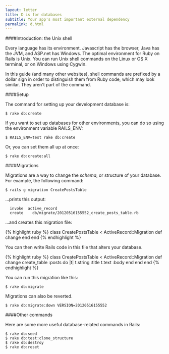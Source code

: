 ```yaml
---
layout: letter
title: D is for databases
subtitle: Your app's most important external dependency
permalink: d.html
---
```


####Introduction: the Unix shell

Every language has its environment. Javascript has the browser, Java has the JVM, and ASP.net has Windows. The optimal environment for Ruby on Rails is Unix. You can run Unix shell commands on the Linux or OS X terminal, or on Windows using Cygwin.

In this guide (and many other websites), shell commands are prefixed by a dollar sign in order to distinguish them from Ruby code, which may look similar. They aren't part of the command.

####Setup

The command for setting up your development database is:

    $ rake db:create

If you want to set up databases for other environments, you can do so using the environment variable RAILS_ENV:

    $ RAILS_ENV=test rake db:create

Or, you can set them all up at once:

    $ rake db:create:all

####Migrations

Migrations are a way to change the _schema_, or structure of your database. For example, the following command:

    $ rails g migration CreatePostsTable

...prints this output:

      invoke  active_record
      create    db/migrate/20120516155552_create_posts_table.rb

...and creates this migration file:

{% highlight ruby %}
    class CreatePostsTable < ActiveRecord::Migration
      def change
      end
    end
{% endhighlight %}

You can then write Rails code in this file that alters your database.

{% highlight ruby %}
    class CreatePostsTable < ActiveRecord::Migration
      def change
        create_table :posts do |t|
          t.string :title
          t.text :body
        end
      end
    end
{% endhighlight %}

You can run this migration like this:

    $ rake db:migrate

Migrations can also be reverted.

    $ rake db:migrate:down VERSION=20120516155552

####Other commands

Here are some more useful database-related commands in Rails:

    $ rake db:seed
    $ rake db:test:clone_structure
    $ rake db:destroy
    $ rake db:reset
